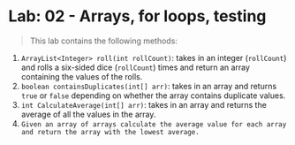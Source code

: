 # Lab: 02 - Arrays, for loops, testing

> This lab contains the following methods:

1. `ArrayList<Integer> roll(int rollCount)`: takes in an integer (`rollCount`) and rolls a six-sided dice (`rollCount`)
   times and return an array containing the values of the rolls.
2. `boolean containsDuplicates(int[] arr)`: takes in an array and returns `true` or `false` depending on whether the
   array contains duplicate values.
3. `int CalculateAverage(int[] arr)`: takes in an array and returns the average of all the values in the array.
4. `Given an array of arrays calculate the average value for each array and return the array with the lowest average.`



